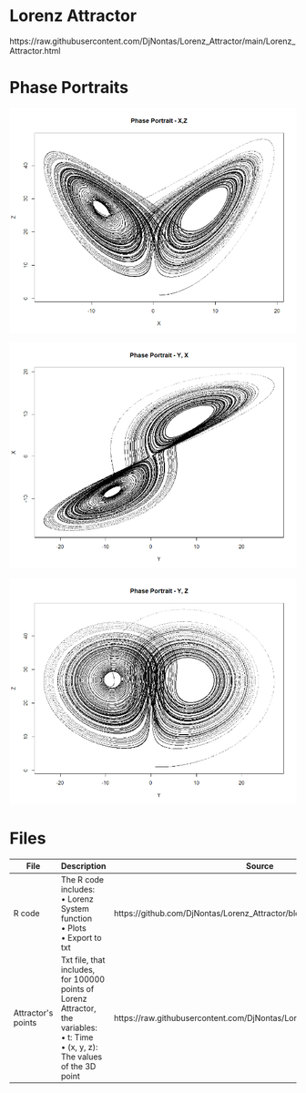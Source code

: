 # Lorenz Attractor
<html>
  https://raw.githubusercontent.com/DjNontas/Lorenz_Attractor/main/Lorenz_Attractor.html
 </html>

# Phase Portraits

![alt text](https://github.com/DjNontas/Lorenz_Attractor/blob/main/Images/X-Z.png)
<br>


![alt text](https://github.com/DjNontas/Lorenz_Attractor/blob/main/Images/Y-X.png)
<br>


![alt text](https://github.com/DjNontas/Lorenz_Attractor/blob/main/Images/Y-Z.png)
<br>

# Files

<table>
  <thead>
    <tr>
      <th>File</th>
      <th>Description</th>
      <th>Source</th>
    </tr>
  </thead>
  <tbody>
    <tr>
      <td>R code</td>
      <td>The R code includes:<br>
        &#8226 Lorenz System function<br>
        &#8226 Plots<br>
        &#8226 Export to txt</td>
      <td>https://github.com/DjNontas/Lorenz_Attractor/blob/main/Lorenz.R</td>
    </tr>
    <tr>
      <td>Attractor's points</td>
      <td>Txt file, that includes, for 100000 points of Lorenz Attractor, the variables: <br>
        &#8226 t: Time <br>
        &#8226 (x, y, z): The values of the 3D point <br>
      <td>https://raw.githubusercontent.com/DjNontas/Lorenz_Attractor/main/lorenz.txt</td>
    </tr>
  </tbody>
</table>    
